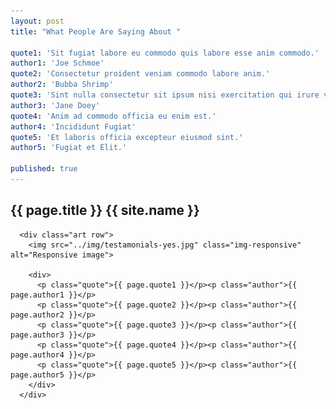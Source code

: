 ```yaml
---
layout: post
title: "What People Are Saying About "

quote1: 'Sit fugiat labore eu commodo quis labore esse anim commodo.'
author1: 'Joe Schmoe'
quote2: 'Consectetur proident veniam commodo labore anim.'
author2: 'Bubba Shrimp'
quote3: 'Sint nulla consectetur sit ipsum nisi exercitation qui irure voluptate voluptate id Lorem fugiat ea.'
author3: 'Jane Doey'
quote4: 'Anim ad commodo officia eu enim est.'
author4: 'Incididunt Fugiat'
quote5: 'Et laboris officia excepteur eiusmod sint.'
author5: 'Fugiat et Elit.'

published: true
---
```


<!-- Download Section -->
<section id="testamonials" class="content-section text-center">
  <div class="container-fluid">
    <div class="row">
      <div class="col-md-12">
          <h2>{{ page.title }} {{ site.name }}</h2>
      </div>
    </div>

      <div class="art row">
        <img src="../img/testamonials-yes.jpg" class="img-responsive" alt="Responsive image">

        <div>
          <p class="quote">{{ page.quote1 }}</p><p class="author">{{ page.author1 }}</p>
          <p class="quote">{{ page.quote2 }}</p><p class="author">{{ page.author2 }}</p>
          <p class="quote">{{ page.quote3 }}</p><p class="author">{{ page.author3 }}</p>
          <p class="quote">{{ page.quote4 }}</p><p class="author">{{ page.author4 }}</p>
          <p class="quote">{{ page.quote5 }}</p><p class="author">{{ page.author5 }}</p>
        </div>
      </div>

  </div>
</section>
